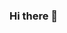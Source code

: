 ### Hi there 👋

<!--
**mahekagarwal893/mahekagarwal893** is a ✨ _special_ ✨ repository because its `README.md` (this file) appears on your GitHub profile.

Here are some ideas to get you started:

- 🔭 I’m currently working on Cloud DevOps ...
- 🌱 I’m currently learning Security...
- 👯 I’m looking to collaborate on Coding and VM... Hello 
-->
